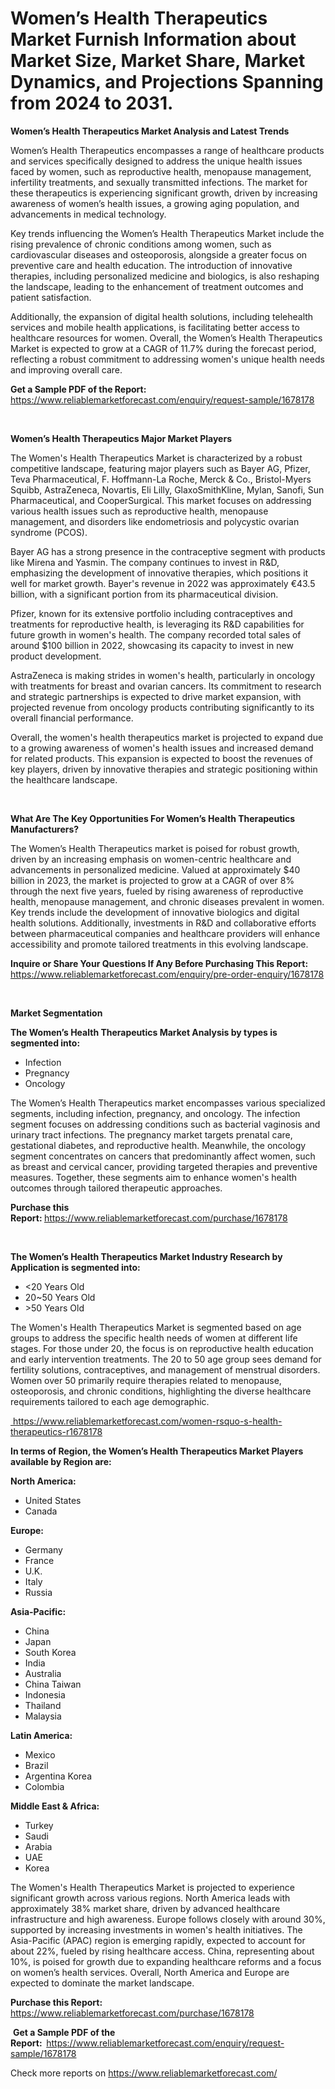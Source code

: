 <p><h1>Women’s Health Therapeutics Market Furnish Information about Market Size, Market Share, Market Dynamics, and Projections Spanning from 2024 to 2031.</h1></p><p><strong>Women’s Health Therapeutics Market Analysis and Latest Trends</strong></p>
<p><p>Women’s Health Therapeutics encompasses a range of healthcare products and services specifically designed to address the unique health issues faced by women, such as reproductive health, menopause management, infertility treatments, and sexually transmitted infections. The market for these therapeutics is experiencing significant growth, driven by increasing awareness of women’s health issues, a growing aging population, and advancements in medical technology.</p><p>Key trends influencing the Women’s Health Therapeutics Market include the rising prevalence of chronic conditions among women, such as cardiovascular diseases and osteoporosis, alongside a greater focus on preventive care and health education. The introduction of innovative therapies, including personalized medicine and biologics, is also reshaping the landscape, leading to the enhancement of treatment outcomes and patient satisfaction. </p><p>Additionally, the expansion of digital health solutions, including telehealth services and mobile health applications, is facilitating better access to healthcare resources for women. Overall, the Women’s Health Therapeutics Market is expected to grow at a CAGR of 11.7% during the forecast period, reflecting a robust commitment to addressing women's unique health needs and improving overall care.</p></p>
<p><strong>Get a Sample PDF of the Report:&nbsp;</strong> <a href="https://www.reliablemarketforecast.com/enquiry/request-sample/1678178?utm_campaign=1140&utm_medium=2&utm_source=Github&utm_content=ia&utm_term=28122024&utm_id=womens-health-therapeutics">https://www.reliablemarketforecast.com/enquiry/request-sample/1678178</a></p>
<p>&nbsp;</p>
<p><strong>Women’s Health Therapeutics Major Market Players</strong></p>
<p><p>The Women's Health Therapeutics Market is characterized by a robust competitive landscape, featuring major players such as Bayer AG, Pfizer, Teva Pharmaceutical, F. Hoffmann-La Roche, Merck & Co., Bristol-Myers Squibb, AstraZeneca, Novartis, Eli Lilly, GlaxoSmithKline, Mylan, Sanofi, Sun Pharmaceutical, and CooperSurgical. This market focuses on addressing various health issues such as reproductive health, menopause management, and disorders like endometriosis and polycystic ovarian syndrome (PCOS).</p><p>Bayer AG has a strong presence in the contraceptive segment with products like Mirena and Yasmin. The company continues to invest in R&D, emphasizing the development of innovative therapies, which positions it well for market growth. Bayer's revenue in 2022 was approximately €43.5 billion, with a significant portion from its pharmaceutical division.</p><p>Pfizer, known for its extensive portfolio including contraceptives and treatments for reproductive health, is leveraging its R&D capabilities for future growth in women's health. The company recorded total sales of around $100 billion in 2022, showcasing its capacity to invest in new product development.</p><p>AstraZeneca is making strides in women's health, particularly in oncology with treatments for breast and ovarian cancers. Its commitment to research and strategic partnerships is expected to drive market expansion, with projected revenue from oncology products contributing significantly to its overall financial performance.</p><p>Overall, the women's health therapeutics market is projected to expand due to a growing awareness of women's health issues and increased demand for related products. This expansion is expected to boost the revenues of key players, driven by innovative therapies and strategic positioning within the healthcare landscape.</p></p>
<p>&nbsp;</p>
<p><strong>What Are The Key Opportunities For Women’s Health Therapeutics Manufacturers?</strong></p>
<p><p>The Women’s Health Therapeutics market is poised for robust growth, driven by an increasing emphasis on women-centric healthcare and advancements in personalized medicine. Valued at approximately $40 billion in 2023, the market is projected to grow at a CAGR of over 8% through the next five years, fueled by rising awareness of reproductive health, menopause management, and chronic diseases prevalent in women. Key trends include the development of innovative biologics and digital health solutions. Additionally, investments in R&D and collaborative efforts between pharmaceutical companies and healthcare providers will enhance accessibility and promote tailored treatments in this evolving landscape.</p></p>
<p><strong>Inquire or Share Your Questions If Any Before Purchasing This Report:</strong> <a href="https://www.reliablemarketforecast.com/enquiry/pre-order-enquiry/1678178?utm_campaign=1140&utm_medium=2&utm_source=Github&utm_content=ia&utm_term=28122024&utm_id=womens-health-therapeutics">https://www.reliablemarketforecast.com/enquiry/pre-order-enquiry/1678178</a></p>
<p>&nbsp;</p>
<p><strong>Market Segmentation</strong></p>
<p><strong>The Women’s Health Therapeutics Market Analysis by types is segmented into:</strong></p>
<p><ul><li>Infection</li><li>Pregnancy</li><li>Oncology</li></ul></p>
<p><p>The Women’s Health Therapeutics market encompasses various specialized segments, including infection, pregnancy, and oncology. The infection segment focuses on addressing conditions such as bacterial vaginosis and urinary tract infections. The pregnancy market targets prenatal care, gestational diabetes, and reproductive health. Meanwhile, the oncology segment concentrates on cancers that predominantly affect women, such as breast and cervical cancer, providing targeted therapies and preventive measures. Together, these segments aim to enhance women's health outcomes through tailored therapeutic approaches.</p></p>
<p><strong>Purchase this Report:&nbsp;</strong><a href="https://www.reliablemarketforecast.com/purchase/1678178?utm_campaign=1140&utm_medium=2&utm_source=Github&utm_content=ia&utm_term=28122024&utm_id=womens-health-therapeutics">https://www.reliablemarketforecast.com/purchase/1678178</a></p>
<p>&nbsp;</p>
<p><strong>The Women’s Health Therapeutics Market Industry Research by Application is segmented into:</strong></p>
<p><ul><li><20 Years Old</li><li>20~50 Years Old</li><li>>50 Years Old</li></ul></p>
<p><p>The Women's Health Therapeutics Market is segmented based on age groups to address the specific health needs of women at different life stages. For those under 20, the focus is on reproductive health education and early intervention treatments. The 20 to 50 age group sees demand for fertility solutions, contraceptives, and management of menstrual disorders. Women over 50 primarily require therapies related to menopause, osteoporosis, and chronic conditions, highlighting the diverse healthcare requirements tailored to each age demographic.</p></p>
<p><a href="https://www.reliablemarketforecast.com/women-rsquo-s-health-therapeutics-r1678178?utm_campaign=1140&utm_medium=2&utm_source=Github&utm_content=ia&utm_term=28122024&utm_id=womens-health-therapeutics">&nbsp;https://www.reliablemarketforecast.com/women-rsquo-s-health-therapeutics-r1678178</a></p>
<p><strong>In terms of Region, the Women’s Health Therapeutics Market Players available by Region are:</strong></p>
<p>
    <p> <strong> North America: </strong>
        <ul>
            <li>United States</li>
            <li>Canada</li>
        </ul>
        </p> 
    <p> <strong> Europe: </strong>
        <ul>
            <li>Germany</li>
            <li>France</li>
            <li>U.K.</li>
            <li>Italy</li>
            <li>Russia</li>
        </ul>
        </p> 
    <p> <strong> Asia-Pacific: </strong>
        <ul>
            <li>China</li>
            <li>Japan</li>
            <li>South Korea</li>
            <li>India</li>
            <li>Australia</li>
            <li>China Taiwan</li>
            <li>Indonesia</li>
            <li>Thailand</li>
            <li>Malaysia</li>
        </ul>
        </p> 
    <p> <strong> Latin America: </strong>
        <ul>
            <li>Mexico</li>
            <li>Brazil</li>
            <li>Argentina Korea</li>
            <li>Colombia</li>
        </ul>
        </p> 
    <p> <strong> Middle East & Africa: </strong>
        <ul>
            <li>Turkey</li>
            <li>Saudi</li>
            <li>Arabia</li>
            <li>UAE</li>
            <li>Korea</li>
        </ul>
    </p>
    </p>
<p><p>The Women's Health Therapeutics Market is projected to experience significant growth across various regions. North America leads with approximately 38% market share, driven by advanced healthcare infrastructure and high awareness. Europe follows closely with around 30%, supported by increasing investments in women's health initiatives. The Asia-Pacific (APAC) region is emerging rapidly, expected to account for about 22%, fueled by rising healthcare access. China, representing about 10%, is poised for growth due to expanding healthcare reforms and a focus on women’s health services. Overall, North America and Europe are expected to dominate the market landscape.</p></p>
<p><strong>Purchase this Report: </strong><a href="https://www.reliablemarketforecast.com/purchase/1678178?utm_campaign=1140&utm_medium=2&utm_source=Github&utm_content=ia&utm_term=28122024&utm_id=womens-health-therapeutics">https://www.reliablemarketforecast.com/purchase/1678178</a></p>
<p>&nbsp;<strong>Get a Sample PDF of the Report:&nbsp;&nbsp;</strong><a href="https://www.reliablemarketforecast.com/enquiry/request-sample/1678178?utm_campaign=1140&utm_medium=2&utm_source=Github&utm_content=ia&utm_term=28122024&utm_id=womens-health-therapeutics">https://www.reliablemarketforecast.com/enquiry/request-sample/1678178</a></p>
<p><strong></strong></p>
<p>Check more reports on <a href="https://www.reliablemarketforecast.com/?utm_campaign=1140&utm_medium=2&utm_source=Github&utm_content=ia&utm_term=28122024&utm_id=womens-health-therapeutics">https://www.reliablemarketforecast.com/</a></p>